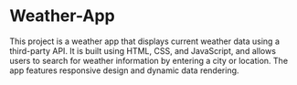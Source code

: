# Weather-App
This project is a weather app that displays current weather data using a third-party API. It is built using HTML, CSS, and JavaScript, and allows users to search for weather information by entering a city or location. The app features responsive design and dynamic data rendering.